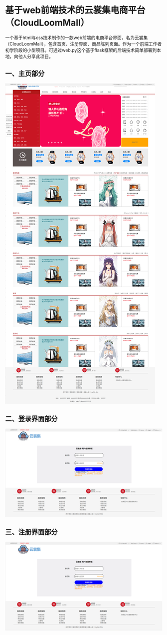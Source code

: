 # 基于web前端技术的云裳集电商平台（CloudLoomMall）
一个基于html与css技术制作的一款web前端的电商平台界面，名为云裳集（CloudLoomMall），包含首页、注册界面、商品陈列页面。作为一个前端工作者初学阶段的小型项目。可通过web.py这个基于flask框架的后端技术简单部署到本地，向他人分享此项目。



## 一、主页部分

![主页效果展示](https://raw.githubusercontent.com/hide-self/CloudLoomMall/refs/heads/main/public/homeshow.png)


## 二、登录界面部分

![登陆界面效果展示](https://github.com/hide-self/CloudLoomMall/blob/main/public/loginshow.png?raw=true)


## 三、注册界面部分

![注册界面效果展示](https://github.com/hide-self/CloudLoomMall/blob/main/public/registershow.png?raw=true)
